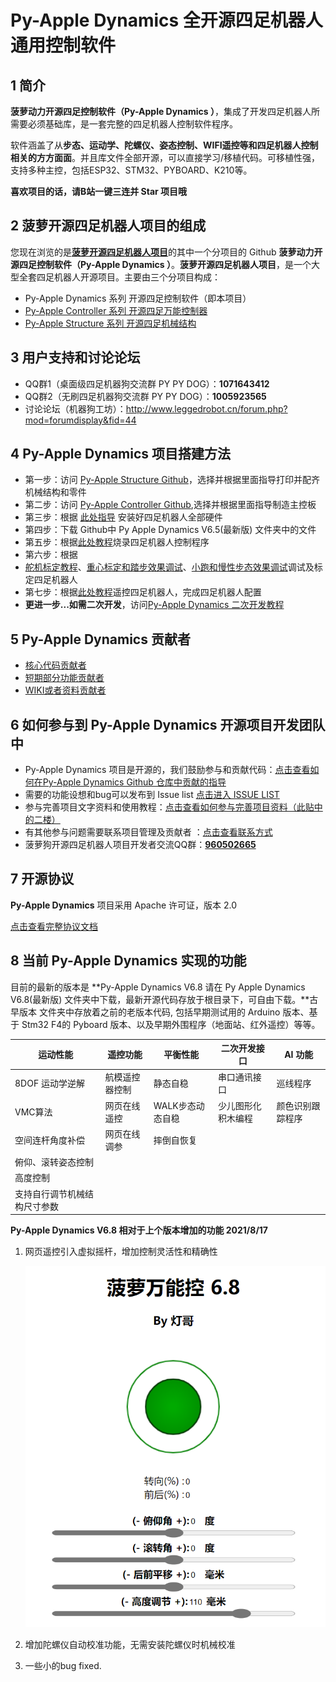 # **Py-Apple Dynamics** 全开源四足机器人通用控制软件
## 1 简介

  **菠萝动力开源四足控制软件（Py-Apple Dynamics ）**，集成了开发四足机器人所需要必须基础库，是一套完整的四足机器人控制软件程序。

  软件涵盖了从**步态、运动学、陀螺仪、姿态控制、WIFI遥控等和四足机器人控制相关的方方面面**。并且库文件全部开源，可以直接学习/移植代码。可移植性强，支持多种主控，包括ESP32、STM32、PYBOARD、K210等。

  **喜欢项目的话，请B站一键三连并 Star 项目哦**

## 2 **菠萝开源四足机器人项目的组成**

  您现在浏览的是[**菠萝开源四足机器人项目**](https://github.com/ToanTech/py-apple-quadruped-robot)的其中一个分项目的 Github **菠萝动力开源四足控制软件（Py-Apple Dynamics ）**。**菠萝开源四足机器人项目**，是一个大型全套四足机器人开源项目。主要由三个分项目构成：

- Py-Apple Dynamics 系列 开源四足控制软件（即本项目）
- [Py-Apple Controller 系列 开源四足万能控制器](https://github.com/ToanTech/py-apple-controller)
- [Py-Apple Structure 系列 开源四足机械结构](https://github.com/ToanTech/py-apple-structure)

## 3 用户支持和讨论论坛

- QQ群1（桌面级四足机器狗交流群 PY PY DOG）：**1071643412**
- QQ群2（无刷四足机器狗交流群 PY PY DOG）：**1005923565**
- 讨论论坛（机器狗工坊）：http://www.leggedrobot.cn/forum.php?mod=forumdisplay&fid=44

## 4 Py-Apple Dynamics 项目搭建方法

- 第一步：访问 [Py-Apple Structure Github](https://github.com/ToanTech/py-apple-structure)，选择并根据里面指导打印并配齐机械结构和零件
- 第二步：访问 [Py-Apple Controller Github](https://github.com/ToanTech/py-apple-controller),选择并根据里面指导制造主控板
- 第三步：根据 [此处指导](guidetoinstall.md) 安装好四足机器人全部硬件
- 第四步：下载 Github中   Py Apple Dynamics V6.5(最新版)   文件夹中的文件
- 第五步：根据[此处教程](https://www.bilibili.com/video/BV1b5411L7ks?p=6)烧录四足机器人控制程序
- 第六步：根据
- [舵机标定教程](https://www.bilibili.com/video/BV1b5411L7ks?p=10)、[重心标定和踏步效果调试](https://www.bilibili.com/video/BV1b5411L7ks?p=11)、[小跑和慢性步态效果调试](https://www.bilibili.com/video/BV1b5411L7ks?p=12)调试及标定四足机器人
- 第七步：根据[此处教程](https://www.bilibili.com/video/BV1b5411L7ks?p=13)遥控四足机器人，完成四足机器人配置
- **更进一步...如需二次开发**，访问[Py-Apple Dynamics 二次开发教程](https://www.bilibili.com/video/BV1Ut4y1D7s2/)

## 5 **Py-Apple Dynamics** 贡献者

- [核心代码贡献者](contributors_m.md)
- [短期部分功能贡献者](contributors_s.md)
- [WIKI或者资料贡献者](contributors_w.md)

## 6 如何参与到 Py-Apple Dynamics 开源项目开发团队中

-  Py-Apple Dynamics 项目是开源的，我们鼓励参与和贡献代码：[点击查看如何在Py-Apple Dynamics Github 仓库中贡献的指导](http://www.leggedrobot.cn/forum.php?mod=viewthread&tid=49&extra=page%3D1)
-  需要的功能设想和bug可以发布到 Issue list [点击进入 ISSUE LIST](https://github.com/ToanTech/py-apple-dynamics/issues)
-  参与完善项目文字资料和使用教程：[点击查看如何参与完善项目资料（此贴中的二楼）](http://www.leggedrobot.cn/forum.php?mod=viewthread&tid=49&extra=page%3D1)
-  有其他参与问题需要联系项目管理及贡献者 ：[点击查看联系方式](contributors_m.md)
-  菠萝狗开源四足机器人项目开发者交流QQ群：<u>**960502665**</u>

## 7 开源协议

**Py-Apple Dynamics** 项目采用 Apache 许可证，版本 2.0

[点击查看完整协议文档](LICENSE)

## 8 当前 Py-Apple Dynamics 实现的功能

目前的最新的版本是 **Py-Apple Dynamics V6.8 请在  Py Apple Dynamics V6.8(最新版)  文件夹中下载，最新开源代码存放于根目录下，可自由下载。**古早版本 文件夹中存放着之前的老版本代码, 包括早期测试用的 Arduino 版本、基于 Stm32 F4的 Pyboard 版本、以及早期外围程序（地面站、红外遥控）等等。

| 运动性能                     | 遥控功能       | 平衡性能         | 二次开发接口       | AI 功能          |
| ---------------------------- | -------------- | ---------------- | ------------------ | ---------------- |
| 8DOF 运动学逆解              | 航模遥控器控制 | 静态自稳         | 串口通讯接口       | 巡线程序         |
| VMC算法                      | 网页在线遥控   | WALK步态动态自稳 | 少儿图形化积木编程 | 颜色识别跟踪程序 |
| 空间连杆角度补偿             | 网页在线调参   | 摔倒自恢复       |                    |                  |
| 俯仰、滚转姿态控制           |                |                  |                    |                  |
| 高度控制                     |                |                  |                    |                  |
| 支持自行调节机械结构尺寸参数 |                |                  |                    |                  |

**Py-Apple Dynamics V6.8 相对于上个版本增加的功能 2021/8/17**

1. 网页遥控引入虚拟摇杆，增加控制灵活性和精确性

   ![image1](/pic/6.8index.png)

2. 增加陀螺仪自动校准功能，无需安装陀螺仪时机械校准

3. 一些小的bug fixed.